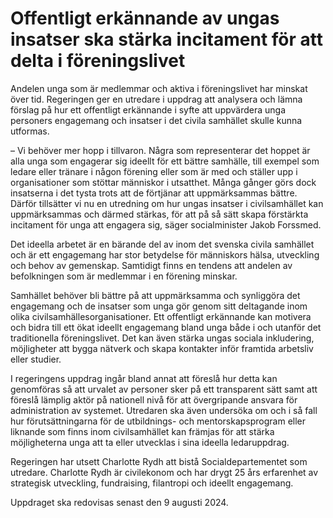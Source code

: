 # Offentligt erkännande av ungas insatser ska stärka incitament för att delta i föreningslivet

Andelen unga som är medlemmar och aktiva i föreningslivet har minskat över tid. Regeringen ger en utredare i uppdrag att analysera och lämna förslag på hur ett offentligt erkännande i syfte att uppvärdera unga personers engagemang och insatser i det civila samhället skulle kunna utformas.

– Vi behöver mer hopp i tillvaron. Några som representerar det hoppet är alla unga som engagerar sig ideellt för ett bättre samhälle, till exempel som ledare eller tränare i någon förening eller som är med och ställer upp i organisationer som stöttar människor i utsatthet. Många gånger görs dock insatserna i det tysta trots att de förtjänar att uppmärksammas bättre. Därför tillsätter vi nu en utredning om hur ungas insatser i civilsamhället kan uppmärksammas och därmed stärkas, för att på så sätt skapa förstärkta incitament för unga att engagera sig, säger socialminister Jakob Forssmed.

Det ideella arbetet är en bärande del av inom det svenska civila samhället och är ett engagemang har stor betydelse för människors hälsa, utveckling och behov av gemenskap. Samtidigt finns en tendens att andelen av befolkningen som är medlemmar i en förening minskar.

Samhället behöver bli bättre på att uppmärksamma och synliggöra det engagemang och de insatser som unga gör genom sitt deltagande inom olika civilsamhällesorganisationer. Ett offentligt erkännande kan motivera och bidra till ett ökat ideellt engagemang bland unga både i och utanför det traditionella föreningslivet. Det kan även stärka ungas sociala inkludering, möjligheter att bygga nätverk och skapa kontakter inför framtida arbetsliv eller studier.

I regeringens uppdrag ingår bland annat att föreslå hur detta kan genomföras så att urvalet av personer sker på ett transparent sätt samt att föreslå lämplig aktör på nationell nivå för att övergripande ansvara för administration av systemet. Utredaren ska även undersöka om och i så fall hur förutsättningarna för de utbildnings- och mentorskapsprogram eller liknande som finns inom civilsamhället kan främjas för att stärka möjligheterna unga att ta eller utvecklas i sina ideella ledaruppdrag.

Regeringen har utsett Charlotte Rydh att bistå Socialdepartementet som utredare. Charlotte Rydh är civilekonom och har drygt 25 års erfarenhet av strategisk utveckling, fundraising, filantropi och ideellt engagemang.

Uppdraget ska redovisas senast den 9 augusti 2024.
